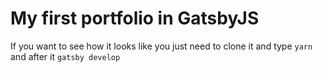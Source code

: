 # My first portfolio in GatsbyJS

If you want to see how it looks like you just need to clone it and type
`yarn` and after it `gatsby develop`
